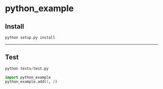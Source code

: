 python_example
==============

## Install
```python
python setup.py install
```


---------
## Test
```python
python tests/test.py
```

```python
import python_example
python_example.add(1, 2)
```
